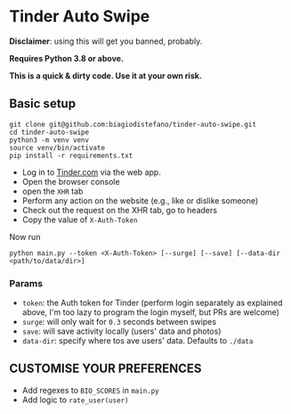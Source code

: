 # Tinder Auto Swipe

**Disclaimer**: using this will get you banned, probably.

**Requires Python 3.8 or above.**

**This is a quick & dirty code. Use it at your own risk.**

## Basic setup

```shell
git clone git@github.com:biagiodistefano/tinder-auto-swipe.git
cd tinder-auto-swipe
python3 -m venv venv
source venv/bin/activate
pip install -r requirements.txt
```

* Log in to [Tinder.com](https://www.tinder.com/) via the web app.
* Open the browser console
* open the `XHR` tab
* Perform any action on the website (e.g., like or dislike someone)
* Check out the request on the XHR tab, go to headers
* Copy the value of `X-Auth-Token`

Now run

```shell
python main.py --token <X-Auth-Token> [--surge] [--save] [--data-dir <path/to/data/dir>]
```

### Params
* `token`: the Auth token for Tinder (perform login separately as explained above, I'm too lazy to program the login myself, but PRs are welcome)
* `surge`: will only wait for `0.3` seconds between swipes
* `save`: will save activity locally (users' data and photos)
* `data-dir`: specify where tos ave users' data. Defaults to `./data`

## CUSTOMISE YOUR PREFERENCES

* Add regexes to `BIO_SCORES` in `main.py`
* Add logic to `rate_user(user)`